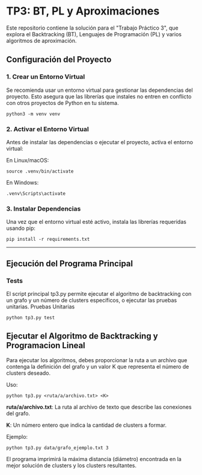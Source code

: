 # TP3: BT, PL y Aproximaciones

Este repositorio contiene la solución para el "Trabajo Práctico 3", que explora el Backtracking (BT), Lenguajes de Programación (PL) y varios algoritmos de aproximación.
## Configuración del Proyecto
### 1. Crear un Entorno Virtual

Se recomienda usar un entorno virtual para gestionar las dependencias del proyecto. Esto asegura que las librerías que instales no entren en conflicto con otros proyectos de Python en tu sistema.

    python3 -m venv venv

### 2. Activar el Entorno Virtual

Antes de instalar las dependencias o ejecutar el proyecto, activa el entorno virtual:

En Linux/macOS:

    source .venv/bin/activate

En Windows:

    .venv\Scripts\activate

### 3. Instalar Dependencias

Una vez que el entorno virtual esté activo, instala las librerías requeridas usando pip:

    pip install -r requirements.txt
---
## Ejecución del Programa Principal
### Tests
El script principal tp3.py permite ejecutar el algoritmo de backtracking con un grafo y un número de clusters específicos, o ejecutar las pruebas unitarias.
Pruebas Unitarias

    python tp3.py test

## Ejecutar el Algoritmo de Backtracking y Programacion Lineal

Para ejecutar los algoritmos, debes proporcionar la ruta a un archivo que contenga la definición del grafo y un valor K que representa el número de clusters deseado.

Uso:

    python tp3.py <ruta/a/archivo.txt> <K>

**ruta/a/archivo.txt**: La ruta al archivo de texto que describe las conexiones del grafo.

**K**: Un número entero que indica la cantidad de clusters a formar.

Ejemplo:

    python tp3.py data/grafo_ejemplo.txt 3

El programa imprimirá la máxima distancia (diámetro) encontrada en la mejor solución de clusters y los clusters resultantes.